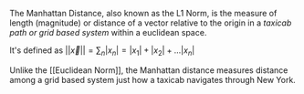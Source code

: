 The Manhattan Distance, also known as the L1 Norm, is the measure of length (magnitude) or distance of a vector relative to the origin in a *taxicab path or grid based system* within a euclidean space.

It's defined as $|| \vec{x}|| = \sum_n |x_n| = |x_1| + |x_2| + ... |x_n|$ 

Unlike the [[Euclidean Norm]], the Manhattan distance measures distance among a grid based system just how a taxicab navigates through New York.